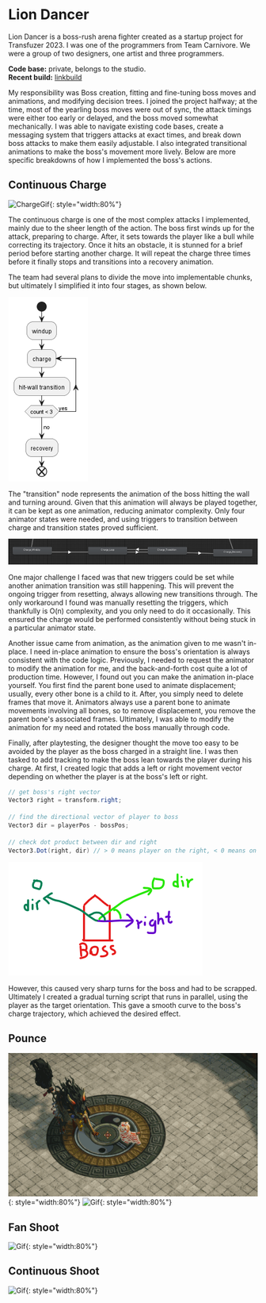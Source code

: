 # Lion Dancer

Lion Dancer is a boss-rush arena fighter created as a startup project for Transfuzer 2023. I was one of the programmers from Team Carnivore. We were a group of two designers, one artist and three programmers. 

**Code base:** private, belongs to the studio.<br />
**Recent build:** [linkbuild](https://drive.google.com/file/d/1Siw_MZHfxmzT_oI7Gypt6daOoDTPeoxD/view?usp=sharing)

My responsibility was Boss creation, fitting and fine-tuning boss moves and animations, and modifying decision trees. I joined the project halfway; at the time, most of the yearling boss moves were out of sync, the attack timings were either too early or delayed, and the boss moved somewhat mechanically. I was able to navigate existing code bases, create a messaging system that triggers attacks at exact times, and break down boss attacks to make them easily adjustable. I also integrated transitional animations to make the boss's movement more lively. Below are more specific breakdowns of how I implemented the boss's actions.

## Continuous Charge

![ChargeGif](../img/liondancer/LionDancer_Charge.gif){: style="width:80%"}

The continuous charge is one of the most complex attacks I implemented, mainly due to the sheer length of the action. The boss first winds up for the attack, preparing to charge. After, it sets towards the player like a bull while correcting its trajectory. Once it hits an obstacle, it is stunned for a brief period before starting another charge. It will repeat the charge three times before it finally stops and transitions into a recovery animation.

The team had several plans to divide the move into implementable chunks, but ultimately I simplified it into four stages, as shown below. 

![ChargeActivityDiagram](../img/liondancer/Charge_ActivityDiagram.png)

The "transition" node represents the animation of the boss hitting the wall and turning around. Given that this animation will always be played together, it can be kept as one animation, reducing animator complexity. Only four animator states were needed, and using triggers to transition between charge and transition states proved sufficient. 

![ChargeAnimator](../img/liondancer/Charge_Animator.png)

One major challenge I faced was that new triggers could be set while another animation transition was still happening. This will prevent the ongoing trigger from resetting, always allowing new transitions through. The only workaround I found was manually resetting the triggers, which thankfully is O(n) complexity, and you only need to do it occasionally. This ensured the charge would be performed consistently without being stuck in a particular animator state. 

Another issue came from animation, as the animation given to me wasn't in-place. I need in-place animation to ensure the boss's orientation is always consistent with the code logic. Previously, I needed to request the animator to modify the animation for me, and the back-and-forth cost quite a lot of production time. However, I found out you can make the animation in-place yourself. You first find the parent bone used to animate displacement; usually, every other bone is a child to it. After, you simply need to delete frames that move it. Animators always use a parent bone to animate movements involving all bones, so to remove displacement, you remove the parent bone's associated frames. Ultimately, I was able to modify the animation for my need and rotated the boss manually through code. 

Finally, after playtesting, the designer thought the move too easy to be avoided by the player as the boss charged in a straight line. I was then tasked to add tracking to make the boss lean towards the player during his charge. At first, I created logic that adds a left or right movement vector depending on whether the player is at the boss's left or right. 

``` c# linenums="1"
// get boss's right vector
Vector3 right = transform.right;

// find the directional vector of player to boss
Vector3 dir = playerPos - bossPos;

// check dot product between dir and right
Vector3.Dot(right, dir) // > 0 means player on the right, < 0 means on the left.
```
![ChargePlayerPosChecker](../img/liondancer/Charge_PlayerPosChecker.png)

However, this caused very sharp turns for the boss and had to be scrapped. Ultimately I created a gradual turning script that runs in parallel, using the player as the target orientation. This gave a smooth curve to the boss's charge trajectory, which achieved the desired effect. 

## Pounce 

![Gif](../img/liondancer/LionDancer_FastPounce.gif){: style="width:80%"}
![Gif](../img/liondancer/LionDancer_SlowPounce.gif){: style="width:80%"}

## Fan Shoot

![Gif](../img/liondancer/LionDancer_FanShoot.gif){: style="width:80%"}

## Continuous Shoot

![Gif](../img/liondancer/LionDancer_ContinuousShoot.gif){: style="width:80%"}